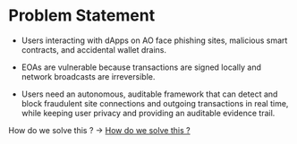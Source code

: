 # Problem Statement

- Users interacting with dApps on AO face phishing sites, malicious smart contracts, and accidental wallet drains. 

- EOAs are vulnerable because transactions are signed locally and network broadcasts are irreversible. 

- Users need an autonomous, auditable framework that can detect and block fraudulent site connections and outgoing transactions in real time, while keeping user privacy and providing an auditable evidence trail.

How do we solve this ? -> [How do we solve this ?](solution-overview.md)
